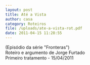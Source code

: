 ```yaml
---
layout: post
title: Até a Vista
author: casa
category: Roteiros
file: /uploads/ate-a-vista-rot.pdf
date: 2011-04-15 11:28:55
---
```

(Episódio da série "Fronteras")\
Roteiro e argumento de Jorge Furtado\
Primeiro tratamento - 15/04/2011